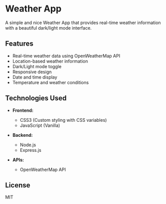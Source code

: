 # Weather App

A simple and nice Weather App that provides real-time weather information with a beautiful dark/light mode interface.

## Features

- Real-time weather data using OpenWeatherMap API
- Location-based weather information
- Dark/Light mode toggle
- Responsive design
- Date and time display
- Temperature and weather conditions

## Technologies Used

- **Frontend:**
  - CSS3 (Custom styling with CSS variables)
  - JavaScript (Vanilla)

- **Backend:**
  - Node.js
  - Express.js

- **APIs:**
  - OpenWeatherMap API

## License

MIT
